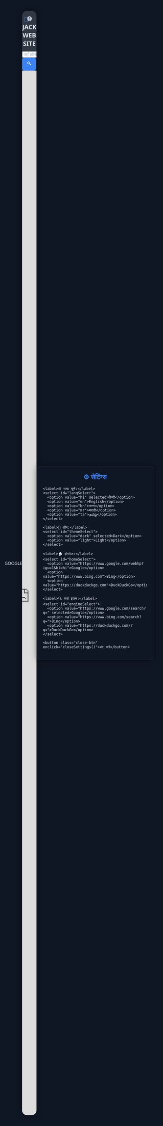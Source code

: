 GOOGLE 
<!DOCTYPE html>
<html lang="hi">
<head>
<meta charset="utf-8" />
<meta name="viewport" content="width=device-width,initial-scale=1,viewport-fit=cover" />
<title>🌐 JACK WEBSITE</title>
<style>
  :root {
    --bg:#0f1724;
    --glass:rgba(255,255,255,0.08);
    --accent:#3b82f6;
    --text:#e6eef8;
    --muted:#a0aec0;
  }
  html,body{
    height:100%;
    width:100%;
    margin:0;
    padding:0;
    background:var(--bg);
    color:var(--text);
    font-family:"Segoe UI",Roboto,sans-serif;
    overflow:hidden;
    display:flex;
    align-items:center;
    justify-content:center;
  }
  .browser{
    display:flex;
    flex-direction:column;
    height:90vh;
    width:95vw;
    max-width:480px;
    border-radius:16px;
    overflow:hidden;
    background:var(--glass);
    backdrop-filter:blur(14px);
    box-shadow:0 0 20px rgba(0,0,0,0.4);
  }
  .title-bar{
    text-align:center;
    font-weight:700;
    font-size:20px;
    background:var(--glass);
    color:var(--text);
    padding:12px 0;
    position:relative;
  }
  .btns{
    position:absolute;
    right:10px;
    top:6px;
    display:flex;
    gap:8px;
  }
  .icon-btn{
    background:transparent;
    border:none;
    color:var(--accent);
    font-size:22px;
    cursor:pointer;
  }

  .search-bar{
    display:flex;
    gap:6px;
    padding:8px 4px 8px 14px;
    align-items:center;
    background:var(--glass);
    backdrop-filter:blur(14px);
    border-radius:12px;
    margin:8px 10px;
  }

  input{
    flex:1;
    padding:10px 12px;
    border-radius:6px;
    border:none;
    outline:none;
    font-size:16px;
    background:rgba(255,255,255,0.1);
    color:var(--text);
  }
  input::placeholder{
    color:var(--muted);
  }
  button{
    background:var(--accent);
    color:white;
    border:none;
    border-radius:6px;
    padding:10px 16px;
    font-weight:600;
    cursor:pointer;
    transition:0.2s;
  }
  button:hover{
    opacity:0.9;
  }
  .iframe-wrap{
    flex:1;
    border:none;
    overflow:hidden;
  }
  iframe{
    width:100%;
    height:100%;
    border:0;
    display:block;
  }

  /* Settings panel styling */
  .settings-panel{
    position:fixed;
    top:0;left:0;
    width:100%;height:100%;
    background:rgba(0,0,0,0.6);
    display:none;
    align-items:center;
    justify-content:center;
    z-index:10;
  }
  .settings-box{
    background:var(--bg);
    border:1px solid var(--glass);
    border-radius:12px;
    padding:20px;
    width:85%;
    max-width:400px;
    box-shadow:0 0 20px rgba(0,0,0,0.4);
    text-align:left;
    backdrop-filter:blur(20px);
  }
  .settings-box h2{
    text-align:center;
    color:var(--accent);
    margin-top:0;
  }
  .settings-box label{
    display:block;
    margin-top:10px;
    font-weight:500;
    color:var(--text);
  }
  select{
    margin-top:5px;
    width:100%;
    padding:8px;
    border-radius:6px;
    border:none;
    font-size:15px;
    background:rgba(255,255,255,0.1);
    color:var(--text);
  }
  .close-btn{
    background:var(--accent);
    color:white;
    border:none;
    padding:10px 20px;
    border-radius:6px;
    margin-top:20px;
    display:block;
    width:100%;
    cursor:pointer;
  }
</style>
</head>
<body>
<div class="browser">
  <div class="title-bar">
    🌐 JACK WEBSITE
    <div class="btns">
      <button class="icon-btn" id="settingsBtn" title="Settings">⚙️</button>
      <button class="icon-btn" id="fullBtn" title="Fullscreen">🔲</button>
    </div>
  </div>

  <div class="search-bar">
    <input id="query" placeholder="यहाँ खोजें या URL डालें..." />
    <button onclick="searchGoogle()">🔍</button>
  </div>

  <div class="iframe-wrap" id="view">
    <iframe id="frame" src="https://www.google.com/webhp?igu=1&hl=hi"></iframe>
  </div>
</div>

<!-- Settings Panel -->
<div class="settings-panel" id="settingsPanel">
  <div class="settings-box">
    <h2>⚙️ सेटिंग्स</h2>

    <label>🌐 भाषा चुनें:</label>
    <select id="langSelect">
      <option value="hi" selected>हिन्दी</option>
      <option value="en">English</option>
      <option value="bn">বাংলা</option>
      <option value="mr">मराठी</option>
      <option value="ta">தமிழ்</option>
    </select>

    <label>🎨 थीम:</label>
    <select id="themeSelect">
      <option value="dark" selected>Dark</option>
      <option value="light">Light</option>
    </select>

    <label>🏠 होमपेज:</label>
    <select id="homeSelect">
      <option value="https://www.google.com/webhp?igu=1&hl=hi">Google</option>
      <option value="https://www.bing.com">Bing</option>
      <option value="https://duckduckgo.com">DuckDuckGo</option>
    </select>

    <label>🔍 सर्च इंजन:</label>
    <select id="engineSelect">
      <option value="https://www.google.com/search?q=" selected>Google</option>
      <option value="https://www.bing.com/search?q=">Bing</option>
      <option value="https://duckduckgo.com/?q=">DuckDuckGo</option>
    </select>

    <button class="close-btn" onclick="closeSettings()">बंद करें</button>
  </div>
</div>

<script>
function searchGoogle(){
  let q=document.getElementById('query').value.trim();
  let frame=document.getElementById('frame');
  let lang=document.getElementById('langSelect').value;
  let engine=document.getElementById('engineSelect').value;

  if(q.startsWith("http")){
    frame.src=q;
  } else if(q.includes(".")){
    frame.src="https://"+q;
  } else {
    frame.src=engine+encodeURIComponent(q)+"&hl="+lang;
  }
}

// Fullscreen toggle
document.getElementById('fullBtn').addEventListener('click', function(){
  let iframe = document.getElementById('frame');
  if (!document.fullscreenElement) {
    iframe.requestFullscreen().catch(err => alert("Fullscreen error: "+err));
  } else {
    document.exitFullscreen();
  }
});

// Settings open & close
const settingsBtn=document.getElementById('settingsBtn');
const settingsPanel=document.getElementById('settingsPanel');
settingsBtn.onclick=()=>settingsPanel.style.display="flex";
function closeSettings(){settingsPanel.style.display="none";}

// Apply theme
document.getElementById('themeSelect').addEventListener('change', function(){
  if(this.value==="light"){
    document.documentElement.style.setProperty('--bg','#f5f5f5');
    document.documentElement.style.setProperty('--text','#111');
    document.documentElement.style.setProperty('--glass','rgba(0,0,0,0.05)');
  } else {
    document.documentElement.style.setProperty('--bg','#0f1724');
    document.documentElement.style.setProperty('--text','#e6eef8');
    document.documentElement.style.setProperty('--glass','rgba(255,255,255,0.08)');
  }
});
</script>
</body>
</html>
